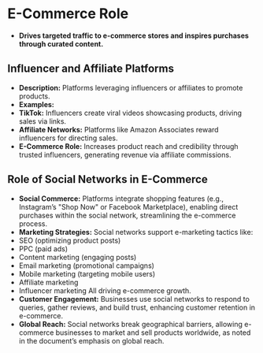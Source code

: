 # E-Commerce Role

- **Drives targeted traffic to e-commerce stores and inspires purchases through curated content.**

## Influencer and Affiliate Platforms

- **Description:** Platforms leveraging influencers or affiliates to promote products.
- **Examples:**
- **TikTok:** Influencers create viral videos showcasing products, driving sales via links.
- **Affiliate Networks:** Platforms like Amazon Associates reward influencers for directing sales.
- **E-Commerce Role:** Increases product reach and credibility through trusted influencers, generating revenue via affiliate commissions.

## Role of Social Networks in E-Commerce

- **Social Commerce:** Platforms integrate shopping features (e.g., Instagram’s "Shop Now" or Facebook Marketplace), enabling direct purchases within the social network, streamlining the e-commerce process.
- **Marketing Strategies:** Social networks support e-marketing tactics like:
- SEO (optimizing product posts)
- PPC (paid ads)
- Content marketing (engaging posts)
- Email marketing (promotional campaigns)
- Mobile marketing (targeting mobile users)
- Affiliate marketing
- Influencer marketing
All driving e-commerce growth.
- **Customer Engagement:** Businesses use social networks to respond to queries, gather reviews, and build trust, enhancing customer retention in e-commerce.
- **Global Reach:** Social networks break geographical barriers, allowing e-commerce businesses to market and sell products worldwide, as noted in the document’s emphasis on global reach.